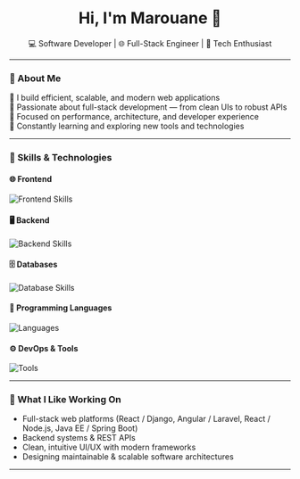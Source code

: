 <h1 align="center">Hi, I'm Marouane 👋</h1>
<p align="center">
  💻 Software Developer | 🌐 Full-Stack Engineer | 🚀 Tech Enthusiast  
</p>

---

### 💼 About Me
🔹 I build efficient, scalable, and modern web applications  
🔹 Passionate about full-stack development — from clean UIs to robust APIs  
🔹 Focused on performance, architecture, and developer experience  
🔹 Constantly learning and exploring new tools and technologies  

---

### 🧠 Skills & Technologies

#### 🌐 Frontend
<p align="left">
  <img src="https://skillicons.dev/icons?i=html,css,js,ts,react,angular,bootstrap" alt="Frontend Skills" />
</p>

#### 🖥️ Backend
<p align="left">
  <img src="https://skillicons.dev/icons?i=nodejs,express,django,flask,laravel,symfony,spring" alt="Backend Skills" />
</p>

#### 🗄️ Databases
<p align="left">
  <img src="https://skillicons.dev/icons?i=mysql,postgresql,mongodb,firebase,redis,sqlite,oracledb" alt="Database Skills" />
</p>

#### 🧩 Programming Languages
<p align="left">
  <img src="https://skillicons.dev/icons?i=python,java,php,c,cpp" alt="Languages" />
</p>

#### ⚙️ DevOps & Tools
<p align="left">
  <img src="https://skillicons.dev/icons?i=git,github,postman,vscode,linux" alt="Tools" />
</p>

---

### 🚀 What I Like Working On
- Full-stack web platforms (React / Django, Angular / Laravel, React / Node.js, Java EE / Spring Boot)  
- Backend systems & REST APIs  
- Clean, intuitive UI/UX with modern frameworks  
- Designing maintainable & scalable software architectures  

---


